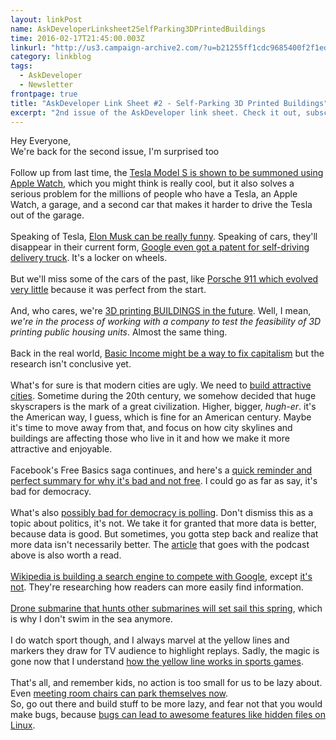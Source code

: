 ```yaml
---
layout: linkPost
name: AskDeveloperLinksheet2SelfParking3DPrintedBuildings
time: 2016-02-17T21:45:00.003Z
linkurl: "http://us3.campaign-archive2.com/?u=b21255ff1cdc9685400f2f1ed&id=8a5eba5b42"
category: linkblog
tags: 
  - AskDeveloper
  - Newsletter
frontpage: true
title: "AskDeveloper Link Sheet #2 - Self-Parking 3D Printed Buildings"
excerpt: "2nd issue of the AskDeveloper link sheet. Check it out, subscribe and tell your friends"
---
```


Hey Everyone,<br>
We're back for the second issue, I'm surprised too<br>
<br>
Follow up from last time, the <a href="https://www.youtube.com/watch?v=ZXQ4rKDADrs">Tesla Model S is shown to be summoned using Apple Watch</a>, which you might think is really cool, but it also solves a serious problem for the millions of people who have a Tesla, an Apple Watch, a garage, and a second car that makes it harder to drive the Tesla out of the garage.<br>
<br>
Speaking of Tesla, <a href="https://www.youtube.com/watch?v=WIHFjz3d4uE">Elon Musk can be really funny</a>. Speaking of cars, they'll disappear in their current form, <a href="https://www.launchticker.com/story/google-receives-patent-for-self-driving-delivery-trucks-vehicle-uses-combination-of">Google even got a patent for self-driving delivery truck</a>. It's a locker on wheels.<br>
<br>
But we'll miss some of the cars of the past, like <a href="https://www.youtube.com/watch?v=Pz8IGLgFE2s">Porsche 911 which evolved very little</a> because it was perfect from the start.<br>
<br>
And, who cares, we're <a href="http://3dprintingindustry.com/2016/02/10/singapore-makes-plans-to-3d-print-public-housing/">3D printing BUILDINGS in the future</a>. Well, I mean, <em>we're in the process of working with a company to test the feasibility of 3D printing public housing units</em>. Almost the same thing.<br>
<br>
Back in the real world, <a href="https://www.youtube.com/watch?v=A2aBKnr3Ep4">Basic Income might be a way to fix capitalism</a> but the research isn't conclusive yet.<br>
<br>
What's for sure is that modern cities are ugly. We need to <a href="https://www.youtube.com/watch?v=Hy4QjmKzF1c">build attractive cities</a>. Sometime during the 20th century, we somehow decided that huge skyscrapers is the mark of a great civilization. Higher, bigger, <em>hugh-er</em>. it's the American way, I guess, which is fine for an American century. Maybe it's time to move away from that, and focus on how city skylines and buildings are affecting those who live in it and how we make it more attractive and enjoyable.<br>
<br>
Facebook's Free Basics saga continues, and here's a <a href="http://om.co/2016/02/08/nothing-is-free-not-even-facebook-free-basics/">quick reminder and perfect summary for why it's bad and not free</a>. I could go as far as say, it's bad for democracy.<br>
<br>
What's also <a href="http://www.npr.org/2016/02/11/466405233/polling-is-ubiquitous-but-is-it-bad-for-democracy">possibly bad for democracy is polling</a>. Don't dismiss this as a topic about politics, it's not. We take it for granted that more data is better, because data is good. But sometimes, you gotta step back and realize that more data isn't necessarily better. The <a href="http://www.newyorker.com/magazine/2015/11/16/politics-and-the-new-machine">article</a> that goes with the podcast above is also worth a read.<br>
<br>
<a href="http://www.abc.net.au/news/2016-02-15/wikimedia-foundation-aims-to-take-on-google-in-search/7168840">Wikipedia is building a search engine to compete with Google</a>, except <a href="http://searchengineland.com/wikimedia-foundation-were-not-building-a-global-crawler-search-engine-242620">it's not</a>. They're researching how readers can more easily find information.<br>
<br>
<a href="http://arstechnica.com/information-technology/2016/02/darpa-robotic-sub-hunting-ship-to-set-sail-this-spring/" target="_blank">Drone submarine that hunts other submarines will set sail this spring</a>, which is why I don't swim in the sea anymore.<br>
<br>
I do watch sport though, and I always marvel at the yellow lines and markers they draw for TV audience to highlight replays. Sadly, the magic is gone now that I understand <a href="https://www.youtube.com/watch?v=1Oqm6eO6deU">how the yellow line works in sports games</a>.<br>
<br>
That's all, and remember kids, no action is too small for us to be lazy about. Even <a href="http://www.theverge.com/2016/2/15/10996234/nissans-self-parking-chair-car">meeting room chairs can park themselves now</a>.<br>
So, go out there and build stuff to be more lazy, and fear not that you would make bugs, because <a href="https://twitter.com/rauchg/status/698689290667053060">bugs can lead to awesome features like hidden files on Linux</a>.<br>
<br>
